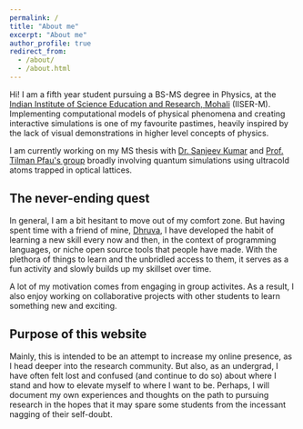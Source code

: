 ```yaml
---
permalink: /
title: "About me"
excerpt: "About me"
author_profile: true
redirect_from: 
  - /about/
  - /about.html
---
```


Hi! I am a fifth year student pursuing a BS-MS degree in Physics, at the [Indian Institute of Science Education and Research, Mohali](https://www.iisermohali.ac.in/) (IISER-M). Implementing computational models of physical phenomena and creating interactive simulations is one of my favourite pastimes, heavily inspired by the lack of visual demonstrations in higher level concepts of physics. 

I am currently working on my MS thesis with [Dr. Sanjeev Kumar](https://www.iisermohali.ac.in/awards-recognitions/dps/dr-sanjeev-kumar) and [Prof. Tilman Pfau's group](https://www.pi5.uni-stuttgart.de/institute/team/) broadly involving quantum simulations using ultracold atoms trapped in optical lattices. 

The never-ending quest
---

In general, I am a bit hesitant to move out of my comfort zone. But having spent time with a friend of mine, [Dhruva](https://dhruvasambrani.github.io), I have developed the habit of learning a new skill every now and then, in the context of programming languages, or niche open source tools that people have made. With the plethora of things to learn and the unbridled access to them, it serves as a fun activity and slowly builds up my skillset over time. 

A lot of my motivation comes from engaging in group activites. As a result, I also enjoy working on collaborative projects with other students to learn something new and exciting.

Purpose of this website
---
Mainly, this is intended to be an attempt to increase my online presence, as I head deeper into the research community. But also, as an undergrad, I have often felt lost and confused (and continue to do so) about where I stand and how to elevate myself to where I want to be. Perhaps, I will document my own experiences and thoughts on the path to pursuing research in the hopes that it may spare some students from the incessant nagging of their self-doubt. 
